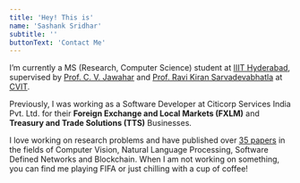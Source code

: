 ```yaml
---
title: 'Hey! This is'
name: 'Sashank Sridhar'
subtitle: ''
buttonText: 'Contact Me'
---
```


I’m currently a MS (Research, Computer Science) student at [IIIT Hyderabad](https://www.iiit.ac.in/), supervised by [Prof. C. V. Jawahar](https://faculty.iiit.ac.in/~jawahar/) and [Prof. Ravi Kiran Sarvadevabhatla](https://ravika.github.io/) at [CVIT](https://cvit.iiit.ac.in/).

Previously, I was working as a Software Developer at Citicorp Services India Pvt. Ltd. for their **Foreign Exchange and Local Markets (FXLM)** and **Treasury and Trade Solutions (TTS)** Businesses.

I love working on research problems and have published over [35 papers](https://scholar.google.com/citations?user=v97f514AAAAJ&hl=en/) in the fields of Computer Vision, Natural Language Processing, Software Defined Networks and Blockchain. When I am not working on something, you can find me playing FIFA or just chilling with a cup of coffee!
